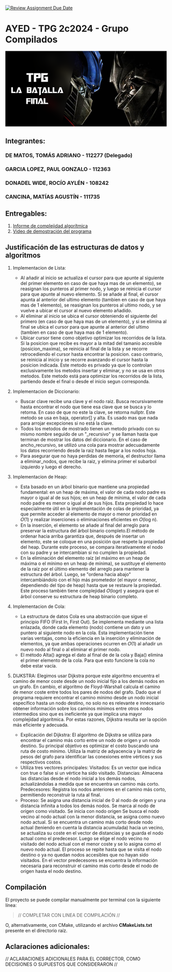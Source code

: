 [![Review Assignment Due Date](https://classroom.github.com/assets/deadline-readme-button-22041afd0340ce965d47ae6ef1cefeee28c7c493a6346c4f15d667ab976d596c.svg)](https://classroom.github.com/a/mpISVoEK)
# AYED - TPG 2c2024 - Grupo Compilados

<p align="center">
   <img src="Banner.jpg" alt="TPG: La batalla final"><br>
</p>

## Integrantes:

### DE MATOS, TOMÁS ADRIANO - 112277 (Delegado)

### GARCIA LOPEZ, PAUL GONZALO - 112363

### DONADEL WIDE, ROCÍO AYLÉN - 108242

### CANCINA, MATÍAS AGUSTÍN - 111735

## Entregables:

1. [Informe de complejidad algorítmica](https://docs.google.com/document/d/13TDQOgicwrRM_FvfyqVqIjJZ4llM3OECTTcOZllaljE/edit?tab=t.0)
2. [Video de demostración del programa](https://www.enlaceaca.com/)

## Justificación de las estructuras de datos y algoritmos

1. Implementacion de Lista:
   - Al añadir al inicio se actualiza el cursor para que apunte al siguiente del primer elemento en caso de que haya mas de un elemento), se reasignan los punteros al primer nodo, y luego se            reinicia el cursor para que apunte al nuevo elemento. Si se añade al final, el cursor apunta al anterior del ultimo elemento (tambien en caso de que haya mas de 1 elemento), se reasignan          los punteros al ultimo nodo, y se vuelve a ubicar el cursor al nuevo elemento añadido.
   - Al eliminar al inicio se ubica el cursor obteniendo el siguiente del primero (en caso de que haya mas de un elemento), y si se elimina al final se ubica el cursor para que apunte al anterior       del ultimo (tambien en caso de que haya mas de 1 elemento).
   - Ubicar cursor tiene como objetivo optimizar los recorridos de la lista. Si la posicion que recibe es mayor a la mitad del tamanio accesible (posicion_maxima), se reinicia al final de la            lista y se recorre retrocediendo el cursor hasta encontrar la posicion. caso contrario, se reinicia al inicio y se recorre avanzando el cursor hasta la posicion indicada. Este metodo es           privado ya que lo controlan exclusivamente los metodos insertar y eliminar, y no se usa en otros metodos. Este metodo está para optimizar los recorridos de la lista, partiendo desde el            final o desde el inicio segun corresponda.
2. Implementacion de Diccionario:
   - Buscar clave recibe una clave y el nodo raiz. Busca recursivamente hasta encontrar el nodo que tiene esa clave que se busca y lo retorna. En caso de que no este la clave, se retorna nullptr.       Este metodo se usa en baja, operator[] y  alta. Es usado mas que nada para arrojar excepciones si no está la clave.
   - Todos los metodos de mostrado tienen un metodo privado con su mismo nombre seguido de un "_recursivo" y se llaman hasta que terminan de mostrar los datos del diccionario.
      En el caso de ancho_recursivo, se utilizó una cola para mostrar adecuadamente los datos recorriendo desde la raiz hasta llegar a los nodos hoja.
   - Para asegurar que no haya perdidas de memoria, el destructor llama a eliminar_nodos, que recibe la raiz, y elimina primer el subarbol izquierdo y luego el derecho.
3. Implementacion de Heap:
   - Esta basado en un árbol binario que mantiene una propiedad fundamental: en un heap de máxima, el valor de cada nodo padre es mayor o 
     igual al de sus hijos; en un heap de mínima, el valor de cada nodo padre es menor o igual al de sus hijos. Esta propiedad lo hace especialmente útil en la implementación de colas de prioridad, ya 
     que permite acceder al elemento de mayor o menor prioridad en 𝑂(1) y realizar inserciones o eliminaciones eficientes en 𝑂(log n).
   - En la inserción, el elemento se añade al final del arreglo para preservar la estructura del árbol binario completo.El método de ordenar hacia arriba garantiza que, después de insertar un elemento, 
     este se coloque en una posición que respete la propiedad del heap. Durante este proceso, se compara iterativamente el nodo con su padre y se intercambian si no cumplen la propiedad.
   - En la eliminación del elemento raíz (el máximo en un heap de máxima o el mínimo en un heap de mínima), se sustituye el elemento de la raíz por el último elemento del arreglo para mantener la 
    estructura del árbol. Luego, se "ordena hacia abajo" intercambiándolo con el hijo más prometedor (el mayor o menor, dependiendo del tipo de heap) hasta que se restaure la propiedad. Este proceso 
    también tiene complejidad 𝑂(log𝑛) y asegura que el árbol conserve su estructura de heap binario completo.
5. Implementacion de Cola:
   - La estructura de datos Cola es una abstracción que sigue el principio FIFO (First In, First Out). Se implementa mediante una lista enlazada, donde cada elemento (nodo) contiene un dato y un puntero 
     al siguiente nodo en la cola. Esta implementación tiene varias ventajas, como la eficiencia en la inserción y eliminación de elementos, ya que ambas operaciones ocurren en 𝑂(1) al añadir un nuevo 
     nodo al final o al eliminar el primer nodo.
   - El método Alta() agrega el dato al final de de la cola y Baja() elimina el primer elemento de la cola. Para que esto funcione la cola no debe estar vacía.
7. DIJKSTRA: Elegimos usar Dijkstra porque este algoritmo encuentra el camino de menor coste desde un nodo inicial fijo a los demás nodos en un grafo. En cambio, el algoritmo de Floyd-Warshall calcula el camino de menor coste entre todos los pares de nodos del grafo. 
Dado que el programa requiere encontrar el camino mínimo desde un nodo inicial específico hasta un nodo destino, no solo no es relevante e innecesario obtener información sobre los caminos mínimos entre otros nodos intermedios sino que es ineficiente ya que implica una mayor complejidad algorítmica. Por estas razones, Dijkstra resulta ser la opción más eficiente y adecuada.

   - Explicación del Dijkstra: 
El algoritmo de Dijkstra se utiliza para encontrar el camino más corto entre un nodo de origen y un nodo destino. Su principal objetivo es optimizar el costo buscando una ruta de costo mínimo.
Utiliza la matriz de adyacencia y la matriz de pesos del grafo para identificar las conexiones entre vértices y sus respectivos costos.
   - Utiliza tres vectores principales:
Visitados: Es un vector que indica con true o false si un vértice ha sido visitado.
Distancias: Almacena las distancias desde el nodo inicial a los demás nodos, actualizándolas a medida que se encuentra un camino más corto.
Predecesores: Registra los nodos anteriores en el camino más corto, permitiendo reconstruir la ruta al final.
   - Proceso:
Se asigna una distancia inicial de 0 al nodo de origen y una distancia infinita a todos los demás nodos.
Se marca al nodo de origen como visitado. Se inicia con nodo origen
Se busca el nodo vecino al nodo actual con la menor distancia, se asigna como nuevo nodo actual.
Si se encuentra un camino más corto desde nodo actual (teniendo en cuenta la distancia acumulada) hacia un vecino, se actualiza su coste en el vector de distancias y se guarda el nodo actual como el predecesor.
Luego se elige el nodo vecino no visitado del nodo actual con el menor coste y se lo asigna como el nuevo nodo actual.
El proceso se repite hasta que se visita el nodo destino o ya no quedan nodos accesibles que no hayan sido visitados.
En el vector predecesores se encuentra la información necesaria para reconstruir el camino más corto desde el nodo de origen hasta el nodo destino.


## Compilación

El proyecto se puede compilar manualmente por terminal con la siguiente línea:

> // COMPLETAR CON LINEA DE COMPILACIÓN //

O, alternativamente, con CMake, utilizando el archivo **CMakeLists.txt** presente en el directorio raíz.

## Aclaraciones adicionales:

// ACLARACIONES ADICIONALES PARA EL CORRECTOR, COMO DECISIONES O SUPUESTOS QUE CONSIDERARON //

